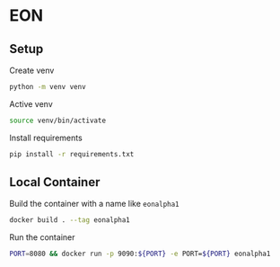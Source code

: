 # EON

## Setup

Create venv

```sh
python -m venv venv
```

Active venv

```sh
source venv/bin/activate
```

Install requirements

```sh
pip install -r requirements.txt
```

## Local Container

Build the container with a name like `eonalpha1`

```sh
docker build . --tag eonalpha1
```

Run the container

```sh
PORT=8080 && docker run -p 9090:${PORT} -e PORT=${PORT} eonalpha1
```
